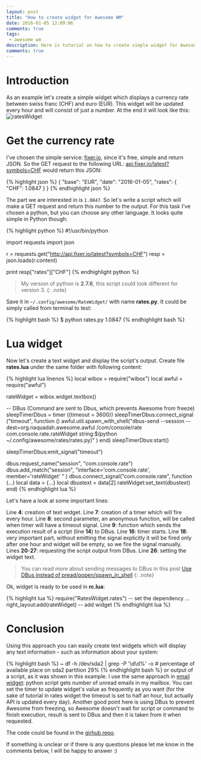 ```yaml
---
layout: post
title: "How to create widget for Awesome WM"
date: 2016-01-05 12:09:06
comments: true
tags: 
 - awesome wm
description: Here is tutorial on how to create simple widget for Awesome WM. As an example we'll create a text widget which will show currency rate. The given approach is very flexible since we will use the output of a script, so depending on your knowledge/experience you can use any language (bash, python, ruby or even groovy or java). Another good thing here is usage of DBus to send messages between scripts and Awesome.
comments: true
---
```


# Introduction

As an example let's create a simple widget which displays a currency rate between swiss franc (CHF) and euro (EUR). This widget will be updated every hour and will consist of just a number. At the end it will look like this: ![ratesWidget]({{site.url}}/images/ratesWidget.png)

# Get the currency rate

I've chosen the simple service: [fixer.io](http://fixer.io/), since it's free, simple and return JSON. So the GET request to the following URL: [api.fixer.io/latest?symbols=CHF](http://api.fixer.io/latest?symbols=CHF) would return this JSON:

{% highlight json %}
{
  "base": "EUR",
  "date": "2016-01-05",
  "rates": {
    "CHF": 1.0847
  }
}
{% endhighlight json %}

The part we are interested in is `1.0847`. So let's write a script which will make a GET request and return this number to the output. For this task I've chosen a python, but you can choose any other language. It looks quite simple in Python though:

{% highlight python %}
#!/usr/bin/python

import requests
import json

r = requests.get("http://api.fixer.io/latest?symbols=CHF")
resp = json.loads(r.content)

print resp["rates"]["CHF"]
{% endhighlight python %}

>My version of python is **2.7.6**, this script could look different for version 3.
{: .note}

Save it in `~/.config/awesome/RateWidget/` with name **rates.py**. It could be simply called from terminal to test:

{% highlight bash %}
$ python rates.py 
1.0847
{% endhighlight bash %}

# Lua widget

Now let's create a text widget and display the script's output. Create file **rates.lua** under the same folder with following content:

{% highlight lua linenos %}
local wibox = require("wibox")
local awful = require("awful")

rateWidget = wibox.widget.textbox()

-- DBus (Command are sent to Dbus, which prevents Awesome from freeze)
sleepTimerDbus = timer ({timeout = 3600})
sleepTimerDbus:connect_signal ("timeout", 
  function ()
    awful.util.spawn_with_shell("dbus-send --session 
                                --dest=org.naquadah.awesome.awful 
                                /com/console/rate 
                                com.console.rate.rateWidget 
                                string:$(python ~/.config/awesome/rates/rates.py)" )
  end)
sleepTimerDbus:start()

sleepTimerDbus:emit_signal("timeout")

dbus.request_name("session", "com.console.rate")
dbus.add_match("session", "interface='com.console.rate', member='rateWidget' " )
dbus.connect_signal("com.console.rate", 
  function (...)
    local data = {...}
    local dbustext = data[2]
    rateWidget:set_text(dbustext)
  end)
{% endhighlight lua %}

Let's have a look at some important lines:

Line **4**: creation of text widget.
Line **7**: creation of a timer which will fire every hour.
Line **8**: second parameter, an anonymous function, will be called when timer will have a timeout signal.
Line **9**: function which sends the execution result of a script (line **14**) to DBus.
Line **16**: timer starts.
Line **18**: very important part, without emitting the signal explicitly it will be fired only after one hour and widget will be empty, so we fire the signal manually.
Lines **20**-**27**: requesting the script output from DBus.
Line **26**: setting the widget text.

>You can read more about sending messages to DBus in this post [Use DBus instead of pread/popen/spawn_in_shell]({{site.url}}/2015/09/fix-awesome-freezes/)
{: .note}

Ok, widget is ready to be used in **rc.lua**:

{% highlight lua %}
require("RatesWidget.rates") -- set the dependency
...
right_layout:add(rateWidget) -- add widget 
{% endhighlight lua %}

# Conclusion

Using this approach you can easily create text widgets which will display any text information - such as information about your system:

{% highlight bash %}
~ df -h /dev/sda2 | grep -P '\d\d%' -o # percentage of available place on sda2 partition
29%
{% endhighlight bash %}
or output of a script, as it was shown in this example. 
I use the same approach in [email widget]({{site.url}}/2015/12/email-widget-for-awesome-wm/): python script gets number of unread emails in my mailbox.
You can set the timer to update widget's value as frequently as you want (for the sake of tutorial in rates widget the timeout is set to half an hour, but actually API is updated every day).
Another good point here is using DBus to prevent Awesome from freezing, so Awesome doesn't wait for script or command to finish execution, result is sent to DBus and then it is taken from it when requested.

The code could be found in the [girhub repo](https://github.com/streetturtle/AwesomeWM/tree/master/RatesWidget).

If something is unclear or if there is any questions please let me know in the comments below, I will be happy to answer :)
